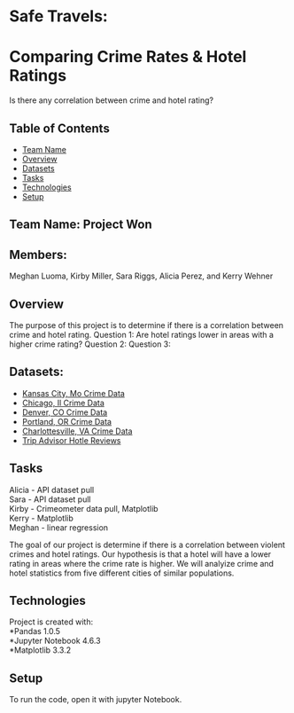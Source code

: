 # Safe Travels:
# Comparing Crime Rates & Hotel Ratings

Is there any correlation between crime and hotel rating?  

## Table of Contents 
* [Team Name](#Team_Info)   
* [Overview](#overview) 
* [Datasets](#Datasets) 
* [Tasks](#tasks)
* [Technologies](#technologies) 
* [Setup](#setup)  

## Team Name: Project Won
## Members:
Meghan Luoma, Kirby Miller, Sara Riggs, Alicia Perez, and Kerry Wehner  

## Overview 
The purpose of this project is to determine if there is a correlation between crime and hotel rating. 
Question 1: Are hotel ratings lower in areas with a higher crime rating?
Question 2: 
Question 3:

## Datasets: 
* [Kansas City, Mo Crime Data](https://data.kcmo.org/Crime/KCPD-Crime-Data-2019/pxaa-ahcm/data)
* [Chicago, Il Crime Data](https://data.cityofchicago.org/Public-Safety/Crimes-Map/dfnk-7re6)
* [Denver, CO Crime Data](https://www.denvergov.org/opendata/dataset/city-and-county-of-denver-crime)
* [Portland, OR Crime Data](https://www.portlandoregon.gov/police/article/627228)
* [Charlottesville, VA Crime Data](https://opendata.charlottesville.org/datasets/d1877e350fad45d192d233d2b2600156_6/data)
* [Trip Advisor Hotle Reviews](https://www.kaggle.com/andrewmvd/trip-advisor-hotel-reviews)



## Tasks
Alicia - API dataset pull<br>
Sara - API dataset pull<br>
Kirby - Crimeometer data pull, Matplotlib<br>
Kerry - Matplotlib<br>
Meghan - linear regression<br>

The goal of our project is determine if there is a correlation between violent crimes and hotel ratings. Our hypothesis is that a hotel will have a lower rating in areas where the crime rate is higher. We will analyize crime and hotel statistics from five different cities of similar populations. 

## Technologies
Project is created with:  
*Pandas 1.0.5  
*Jupyter Notebook 4.6.3  
*Matplotlib 3.3.2  

## Setup
To run the code, open it with jupyter Notebook.